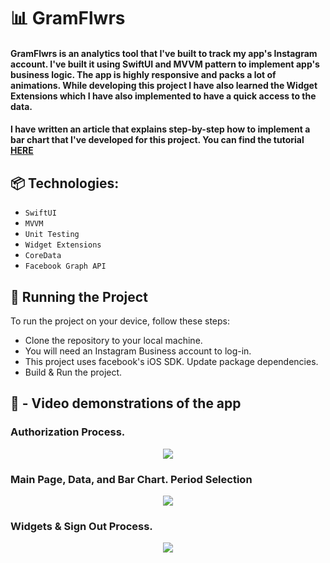 # 📊 GramFlwrs
 
#### GramFlwrs is an analytics tool that I've built to track my app's Instagram account. I've built it using SwiftUI and MVVM pattern to implement app's business logic. The app is highly responsive and packs a lot of animations. While developing this project I have also learned the Widget Extensions which I have also implemented to have a quick access to the data.
#### I have written an article that explains step-by-step how to implement a bar chart that I've developed for this project. You can find the tutorial [HERE](https://medium.com/@aisultan.askarov/revolutionize-your-ios-apps-data-display-with-this-custom-bar-chart-implementation-in-swiftui-bfe83506d85b)

## 📦 Technologies:

* `SwiftUI`
* `MVVM`
* `Unit Testing`
* `Widget Extensions`
* `CoreData`
* `Facebook Graph API`

## 🚦 Running the Project

To run the project on your device, follow these steps:

* Clone the repository to your local machine.
* You will need an Instagram Business account to log-in.
* This project uses facebook's iOS SDK. Update package dependencies.
* Build & Run the project.


## 🎥 - Video demonstrations of the app
 
### Authorization Process.

<p align="center">
<img src=https://user-images.githubusercontent.com/36818367/209585328-d8a92396-3161-45d8-8cf5-ee99da537de7.gif>
</p>

### Main Page, Data, and Bar Chart. Period Selection

<p align="center">
<img src=https://user-images.githubusercontent.com/36818367/210756593-2a7dcc52-5ba0-40a4-867c-8d345f0c0072.gif>
</p>

### Widgets & Sign Out Process.

<p align="center">
<img src=https://user-images.githubusercontent.com/36818367/209585390-8227cc00-8c52-4665-a822-eafd9f46e8fb.gif>
</p>
